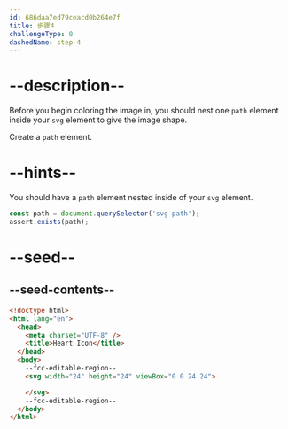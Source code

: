 ```yaml
---
id: 686daa7ed79ceacd0b264e7f
title: 步骤4
challengeType: 0
dashedName: step-4
---
```


# --description--

Before you begin coloring the image in, you should nest one `path` element inside your `svg` element to give the image shape.

Create a `path` element.

# --hints--

You should have a `path` element nested inside of your `svg` element.

```js
const path = document.querySelector('svg path');
assert.exists(path);
```

# --seed--

## --seed-contents--

```html
<!doctype html>
<html lang="en">
  <head>
    <meta charset="UTF-8" />
    <title>Heart Icon</title>
  </head>
  <body>
    --fcc-editable-region--
    <svg width="24" height="24" viewBox="0 0 24 24">

    </svg>
    --fcc-editable-region--
  </body>
</html>
```
